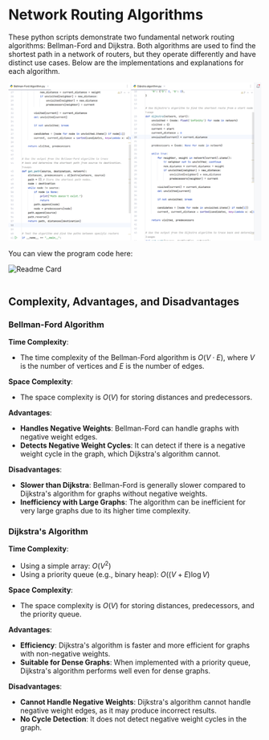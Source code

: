 # Network Routing Algorithms

These python scripts demonstrate two fundamental network routing algorithms: Bellman-Ford and Dijkstra. Both algorithms are used to find the shortest path in a network of routers, but they operate differently and have distinct use cases. Below are the implementations and explanations for each algorithm.

![python](../img/python/network-routing-decisions/img1.png)

You can view the program code here:

![Readme Card](https://github-readme-stats.vercel.app/api/pin/?username=breezy-codes&repo=Control-Plane-Simulator&show_owner=true&)

```{tableofcontents}
```

## Complexity, Advantages, and Disadvantages

### Bellman-Ford Algorithm

**Time Complexity**:

- The time complexity of the Bellman-Ford algorithm is $O(V \cdot E)$, where $V$ is the number of vertices and $E$ is the number of edges.

**Space Complexity**:

- The space complexity is $O(V)$ for storing distances and predecessors.

**Advantages**:

- **Handles Negative Weights**: Bellman-Ford can handle graphs with negative weight edges.
- **Detects Negative Weight Cycles**: It can detect if there is a negative weight cycle in the graph, which Dijkstra's algorithm cannot.

**Disadvantages**:

- **Slower than Dijkstra**: Bellman-Ford is generally slower compared to Dijkstra's algorithm for graphs without negative weights.
- **Inefficiency with Large Graphs**: The algorithm can be inefficient for very large graphs due to its higher time complexity.

### Dijkstra's Algorithm

**Time Complexity**:

- Using a simple array: $O(V^2)$
- Using a priority queue (e.g., binary heap): $O((V + E) \log V)$

**Space Complexity**:

- The space complexity is $O(V)$ for storing distances, predecessors, and the priority queue.

**Advantages**:

- **Efficiency**: Dijkstra's algorithm is faster and more efficient for graphs with non-negative weights.
- **Suitable for Dense Graphs**: When implemented with a priority queue, Dijkstra's algorithm performs well even for dense graphs.

**Disadvantages**:

- **Cannot Handle Negative Weights**: Dijkstra's algorithm cannot handle negative weight edges, as it may produce incorrect results.
- **No Cycle Detection**: It does not detect negative weight cycles in the graph.
